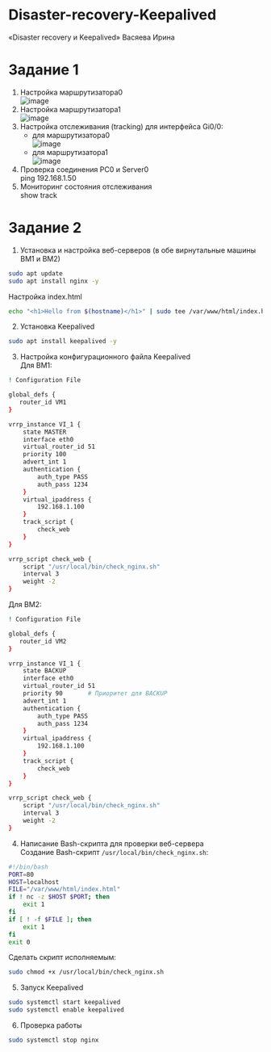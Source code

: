 # Disaster-recovery-Keepalived
«Disaster recovery и Keepalived» Васяева Ирина
# Задание 1
1. Настройка маршрутизатора0 <br/>
![image](https://github.com/user-attachments/assets/bc622a9d-cd18-40c2-acc7-69bca0da0119) <br/>
2. Настройка маршрутизатора1 <br/>
![image](https://github.com/user-attachments/assets/772e0da5-2ab4-4bf9-a74b-a81a0eb5d701) <br/>
3. Настройка отслеживания (tracking) для интерфейса Gi0/0: <br/>
   - для маршрутизатора0 <br/>
![image](https://github.com/user-attachments/assets/909e5f48-e4db-4bf3-bd23-04db70fd46ec) <br/>
   - для маршрутизатора1 <br/>
![image](https://github.com/user-attachments/assets/f6130780-90c2-4f24-b1e2-a0459a7f15f1) <br/>
4. Проверка соединения PC0 и Server0 <br/>
   ping 192.168.1.50 <br/>
5. Мониторинг состояния отслеживания <br/>
   show track
# Задание 2
1. Установка и настройка веб-серверов (в обе вирнутальные машины ВМ1 и ВМ2)  <br/>
```bash
sudo apt update
sudo apt install nginx -y
```
Настройка index.html  <br/>
```bash
echo "<h1>Hello from $(hostname)</h1>" | sudo tee /var/www/html/index.html
```
2. Установка Keepalived  <br/>
```bash
sudo apt install keepalived -y
```
3. Настройка конфигурационного файла Keepalived  <br/>
Для ВМ1:  <br/>
```bash
! Configuration File

global_defs {
   router_id VM1
}

vrrp_instance VI_1 {
    state MASTER
    interface eth0    
    virtual_router_id 51
    priority 100     
    advert_int 1
    authentication {
        auth_type PASS
        auth_pass 1234
    }
    virtual_ipaddress {
        192.168.1.100 
    }
    track_script {
        check_web
    }
}

vrrp_script check_web {
    script "/usr/local/bin/check_nginx.sh"
    interval 3
    weight -2
}
```
Для ВМ2:  <br/>
```bash
! Configuration File

global_defs {
   router_id VM2
}

vrrp_instance VI_1 {
    state BACKUP
    interface eth0
    virtual_router_id 51
    priority 90       # Приоритет для BACKUP
    advert_int 1
    authentication {
        auth_type PASS
        auth_pass 1234
    }
    virtual_ipaddress {
        192.168.1.100
    }
    track_script {
        check_web
    }
}

vrrp_script check_web {
    script "/usr/local/bin/check_nginx.sh"
    interval 3
    weight -2
}
```
4. Написание Bash-скрипта для проверки веб-сервера  <br/>
   Создание Bash-скрипт `/usr/local/bin/check_nginx.sh`:  <br/>
```bash
#!/bin/bash
PORT=80
HOST=localhost
FILE="/var/www/html/index.html"
if ! nc -z $HOST $PORT; then
    exit 1
fi
if [ ! -f $FILE ]; then
    exit 1
fi
exit 0
```
Сделать скрипт исполняемым:
```bash
sudo chmod +x /usr/local/bin/check_nginx.sh
```
5. Запуск Keepalived
```bash
sudo systemctl start keepalived
sudo systemctl enable keepalived
```
6. Проверка работы
```bash
sudo systemctl stop nginx
```
